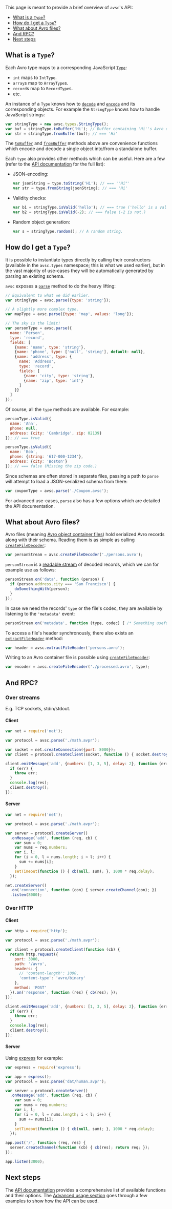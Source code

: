 This page is meant to provide a brief overview of `avsc`'s API:

+ [What is a `Type`?](#what-is-a-type)
+ [How do I get a `Type`?](#how-do-i-get-a-type)
+ [What about Avro files?](#what-about-avro-files)
+ [And RPC?](#and-rpc)
+ [Next steps](#next-steps)


## What is a `Type`?

Each Avro type maps to a corresponding JavaScript [`Type`](API#class-type):

+ `int` maps to `IntType`.
+ `array`s map to `ArrayType`s.
+ `record`s map to `RecordType`s.
+ etc.

An instance of a `Type` knows how to [`decode`](Api#typedecodebuf-pos-resolver)
and [`encode`](Api#typeencodeval-buf-pos) and its corresponding objects. For
example the `StringType` knows how to handle JavaScript strings:

```javascript
var stringType = new avsc.types.StringType();
var buf = stringType.toBuffer('Hi'); // Buffer containing 'Hi''s Avro encoding.
var str = stringType.fromBuffer(buf); // === 'Hi'
```

The [`toBuffer`](API#typetobufferval) and
[`fromBuffer`](API#typefrombufferval-resolver-nocheck) methods above are
convenience functions which encode and decode a single object into/from a
standalone buffer.

Each `type` also provides other methods which can be useful. Here are a few
(refer to the [API documentation](API#avro-types) for the full list):

+ JSON-encoding:

  ```javascript
  var jsonString = type.toString('Hi'); // === '"Hi"'
  var str = type.fromString(jsonString); // === 'Hi'
  ```

+ Validity checks:

  ```javascript
  var b1 = stringType.isValid('hello'); // === true ('hello' is a valid string.)
  var b2 = stringType.isValid(-2); // === false (-2 is not.)
  ```

+ Random object generation:

  ```javascript
  var s = stringType.random(); // A random string.
  ```


## How do I get a `Type`?

It is possible to instantiate types directly by calling their constructors
(available in the `avsc.types` namespace; this is what we used earlier), but in
the vast majority of use-cases they will be automatically generated by parsing
an existing schema.

`avsc` exposes a [`parse`](Api#parseschema-opts) method to do the
heavy lifting:

```javascript
// Equivalent to what we did earlier.
var stringType = avsc.parse({type: 'string'});

// A slightly more complex type.
var mapType = avsc.parse({type: 'map', values: 'long'});

// The sky is the limit!
var personType = avsc.parse({
  name: 'Person',
  type: 'record',
  fields: [
    {name: 'name', type: 'string'},
    {name: 'phone', type: ['null', 'string'], default: null},
    {name: 'address', type: {
      name: 'Address',
      type: 'record',
      fields: [
        {name: 'city', type: 'string'},
        {name: 'zip', type: 'int'}
      ]
    }}
  ]
});
```

Of course, all the `type` methods are available. For example:

```javascript
personType.isValid({
  name: 'Ann',
  phone: null,
  address: {city: 'Cambridge', zip: 02139}
}); // === true

personType.isValid({
  name: 'Bob',
  phone: {string: '617-000-1234'},
  address: {city: 'Boston'}
}); // === false (Missing the zip code.)
```

Since schemas are often stored in separate files, passing a path to `parse`
will attempt to load a JSON-serialized schema from there:

```javascript
var couponType = avsc.parse('./Coupon.avsc');
```

For advanced use-cases, `parse` also has a few options which are detailed the
API documentation.


## What about Avro files?

Avro files (meaning [Avro object container files][object-container]) hold
serialized Avro records along with their schema. Reading them is as simple as
calling [`createFileDecoder`](Api#createfiledecoderpath-opts):

```javascript
var personStream = avsc.createFileDecoder('./persons.avro');
```

`personStream` is a [readable stream][rstream] of decoded records, which we can
for example use as follows:

```javascript
personStream.on('data', function (person) {
  if (person.address.city === 'San Francisco') {
    doSomethingWith(person);
  }
});
```

In case we need the records' `type` or the file's codec, they are available by
listening to the `'metadata'` event:

```javascript
personStream.on('metadata', function (type, codec) { /* Something useful. */ });
```

To access a file's header synchronously, there also exists an
[`extractFileHeader`](Api#extractfileheaderpath-opts) method:

```javascript
var header = avsc.extractFileHeader('persons.avro');
```

Writing to an Avro container file is possible using
[`createFileEncoder`](Api#createfileencoderpath-type-opts):

```javascript
var encoder = avsc.createFileEncoder('./processed.avro', type);
```

## And RPC?

### Over streams

E.g. TCP sockets, stdin/stdout.

#### Client

```javascript
var net = require('net');

var protocol = avsc.parse('./math.avpr');

var socket = net.createConnection({port: 8000});
var client = protocol.createClient(socket, function () { socket.destroy(); });

client.emitMessage('add', {numbers: [1, 3, 5], delay: 2}, function (err, res) {
  if (err) {
    throw err;
  }
  console.log(res);
  client.destroy();
});
```

#### Server

```javascript
var net = require('net');

var protocol = avsc.parse('./math.avpr');

var server = protocol.createServer()
  .onMessage('add', function (req, cb) {
    var sum = 0;
    var nums = req.numbers;
    var i, l;
    for (i = 0, l = nums.length; i < l; i++) {
      sum += nums[i];
    }
    setTimeout(function () { cb(null, sum); }, 1000 * req.delay);
  });

net.createServer()
  .on('connection', function (con) { server.createChannel(con); })
  .listen(8000);
```

### Over HTTP

#### Client

```javascript
var http = require('http');

var protocol = avsc.parse('./math.avpr');

var client = protocol.createClient(function (cb) {
  return http.request({
    port: 3000,
    path: '/avro',
    headers: {
      // 'content-length': 1000,
      'content-type': 'avro/binary'
    },
    method: 'POST'
  }).on('response', function (res) { cb(res); });
});

client.emitMessage('add', {numbers: [1, 3, 5], delay: 2}, function (err, res) {
  if (err) {
    throw err;
  }
  console.log(res);
  client.destroy();
});
```

#### Server

Using [express][] for example:

```javascript
var express = require('express');

var app = express();
var protocol = avsc.parse('dat/human.avpr');

var server = protocol.createServer()
  .onMessage('add', function (req, cb) {
    var sum = 0;
    var nums = req.numbers;
    var i, l;
    for (i = 0, l = nums.length; i < l; i++) {
      sum += nums[i];
    }
    setTimeout(function () { cb(null, sum); }, 1000 * req.delay);
  });

app.post('/', function (req, res) {
  server.createChannel(function (cb) { cb(res); return req; });
});

app.listen(3000);
```


## Next steps

The [API documentation](Api) provides a comprehensive list of available
functions and their options. The [Advanced usage section](Advanced-usage) goes
through a few examples to show how the API can be used.



[object-container]: https://avro.apache.org/docs/current/spec.html#Object+Container+Files
[rstream]: https://nodejs.org/api/stream.html#stream_class_stream_readable
[express]: https://github.com/strongloop/express
